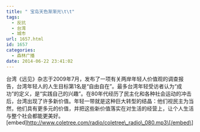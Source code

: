 ```yaml
---
title: " 宝岛天色渐渐光\t\t"
tags:
  - 反抗
  - 台湾
  - 城市
url: 1657.html
id: 1657
categories:
  - 森林广播
date: 2014-06-22 23:41:02
---
```


台湾《远见》杂志于2009年7月，发布了一项有关两岸年轻人价值观的调查报告，台湾年轻人的人生目标第1名是“自由自在”。最多台湾年轻受访者认为“成功”的定义，是“实践自己的兴趣”。在80年代经历了民主化和各种社会运动的冲击后，台湾出现了许多新价值。年轻一带就是这种巨大转型的结晶：他们视民主为当然，他们具有更多元的价值，并把这些新价值落实在对生活的经营上，让个人生活与整个社会都能更美好。   \[embed\]http://www.coletree.com/radio/coletree\_radio\_080.mp3\[/embed\]